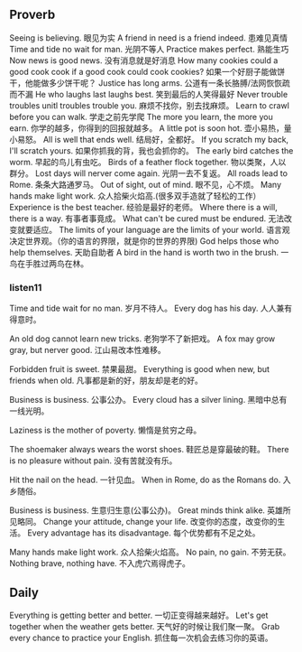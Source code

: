 ## Proverb
Seeing is believing. 眼见为实
A friend in need is a friend indeed. 患难见真情
Time and tide no wait for man. 光阴不等人
Practice makes perfect. 熟能生巧
Now news is good news. 没有消息就是好消息
How many cookies could a good cook cook if a good cook could cook cookies? 如果一个好厨子能做饼干，他能做多少饼干呢？
Justice has long arms. 公道有一条长胳膊/法网恢恢疏而不漏
He who laughs last laughs best. 笑到最后的人笑得最好
Never trouble troubles unitl troubles trouble you. 麻烦不找你，别去找麻烦。
Learn to crawl before you can walk. 学走之前先学爬
The more you learn, the more you earn. 你学的越多，你得到的回报就越多。
A little pot is soon hot. 壶小易热，量小易怒。
All is well that ends well. 结局好，全都好。
If you scratch my back, I'll scratch yours. 如果你抓我的背，我也会抓你的。
The early bird catches the worm. 早起的鸟儿有虫吃。
Birds of a feather flock together. 物以类聚，人以群分。
Lost days will nerver come again. 光阴一去不复返。
All roads lead to Rome. 条条大路通罗马。
Out of sight, out of mind. 眼不见，心不烦。
Many hands make light work. 众人拾柴火焰高.(很多双手造就了轻松的工作）
Experience is the best teacher. 经验是最好的老师。
Where there is a will, there is a way. 有事者事竟成。
What can't be cured must be endured. 无法改变就要适应。
The limits of your language are the limits of your world. 语言观决定世界观。（你的语言的界限，就是你的世界的界限)
God helps those who help themselves. 天助自助者
A bird in the hand is worth two in the brush. 一鸟在手胜过两鸟在林。

### listen11
Time and tide wait for no man. 岁月不待人。
Every dog has his day. 人人兼有得意时。

An old dog cannot learn new tricks. 老狗学不了新把戏。
A fox may grow gray, but nerver good. 江山易改本性难移。

Forbidden fruit is sweet. 禁果最甜。
Everything is good when new, but friends when old. 凡事都是新的好，朋友却是老的好。

Business is business. 公事公办。
Every cloud has a silver lining. 黑暗中总有一线光明。

Laziness is the mother of poverty. 懒惰是贫穷之母。

The shoemaker always wears the worst shoes. 鞋匠总是穿最破的鞋。
There is no pleasure without pain. 没有苦就没有乐。

Hit the nail on the head. 一针见血。
When in Rome, do as the Romans do. 入乡随俗。

Business is business. 生意归生意(公事公办)。
Great minds think alike. 英雄所见略同。
Change your attitude, change your life. 改变你的态度，改变你的生活。
Every advantage has its disadvantage. 每个优势都有不足之处。

Many hands make light work. 众人拾柴火焰高。
No pain, no gain. 不劳无获。
Nothing brave, nothing have. 不入虎穴焉得虎子。


## Daily
Everything is getting better and better. 一切正变得越来越好。
Let's get together when the weather gets better. 天气好的时候让我们聚一聚。
Grab every chance to practice your English. 抓住每一次机会去练习你的英语。
